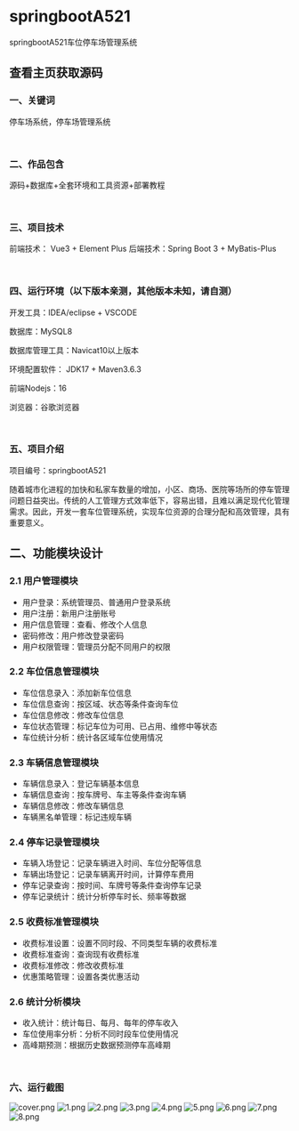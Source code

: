 # springbootA521
springbootA521车位停车场管理系统
 
## 查看主页获取源码


### 一、关键词

停车场系统，停车场管理系统

<br/>

### 二、作品包含

源码+数据库+全套环境和工具资源+部署教程


<br/>

### 三、项目技术

前端技术： Vue3 + Element Plus
后端技术：Spring Boot 3 + MyBatis-Plus

  

<br/>

### 四、运行环境（以下版本亲测，其他版本未知，请自测）

开发工具：IDEA/eclipse  + VSCODE

数据库：MySQL8

数据库管理工具：Navicat10以上版本

环境配置软件： JDK17 + Maven3.6.3

前端Nodejs：16

浏览器：谷歌浏览器



<br/>

### 五、项目介绍

项目编号：springbootA521

随着城市化进程的加快和私家车数量的增加，小区、商场、医院等场所的停车管理问题日益突出。传统的人工管理方式效率低下，容易出错，且难以满足现代化管理需求。因此，开发一套车位管理系统，实现车位资源的合理分配和高效管理，具有重要意义。


## 二、功能模块设计

### 2.1 用户管理模块
- 用户登录：系统管理员、普通用户登录系统
- 用户注册：新用户注册账号
- 用户信息管理：查看、修改个人信息
- 密码修改：用户修改登录密码
- 用户权限管理：管理员分配不同用户的权限

### 2.2 车位信息管理模块
- 车位信息录入：添加新车位信息
- 车位信息查询：按区域、状态等条件查询车位
- 车位信息修改：修改车位信息
- 车位状态管理：标记车位为可用、已占用、维修中等状态
- 车位统计分析：统计各区域车位使用情况

### 2.3 车辆信息管理模块
- 车辆信息录入：登记车辆基本信息
- 车辆信息查询：按车牌号、车主等条件查询车辆
- 车辆信息修改：修改车辆信息
- 车辆黑名单管理：标记违规车辆

### 2.4 停车记录管理模块
- 车辆入场登记：记录车辆进入时间、车位分配等信息
- 车辆出场登记：记录车辆离开时间，计算停车费用
- 停车记录查询：按时间、车牌号等条件查询停车记录
- 停车记录统计：统计分析停车时长、频率等数据

### 2.5 收费标准管理模块
- 收费标准设置：设置不同时段、不同类型车辆的收费标准
- 收费标准查询：查询现有收费标准
- 收费标准修改：修改收费标准
- 优惠策略管理：设置各类优惠活动

### 2.6 统计分析模块
- 收入统计：统计每日、每月、每年的停车收入
- 车位使用率分析：分析不同时段车位使用情况
- 高峰期预测：根据历史数据预测停车高峰期





<br/>

### 六、运行截图

![cover.png](./cover.png)
![1.png](./1.png)
![2.png](./2.png)
![3.png](./3.png)
![4.png](./4.png)
![5.png](./5.png)
![6.png](./6.png)
![7.png](./7.png)
![8.png](./8.png)

